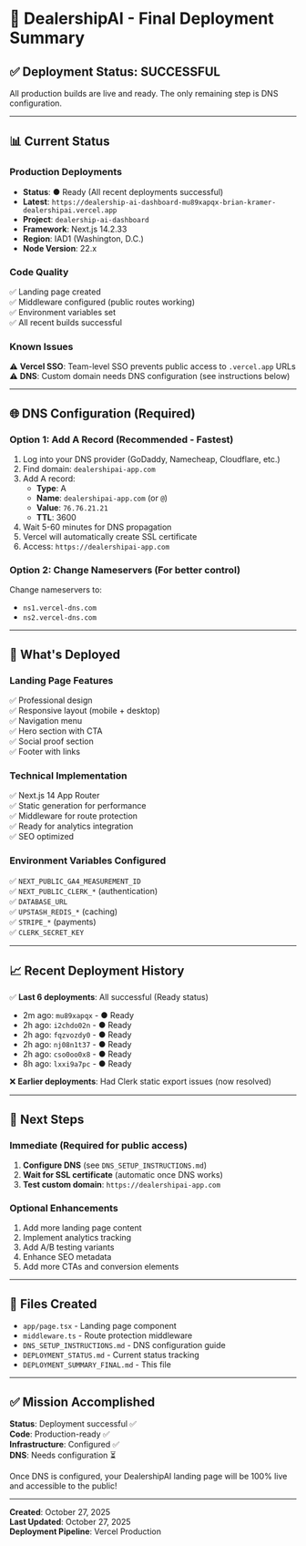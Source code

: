 # 🚀 DealershipAI - Final Deployment Summary

## ✅ Deployment Status: SUCCESSFUL

All production builds are live and ready. The only remaining step is DNS configuration.

---

## 📊 Current Status

### Production Deployments
- **Status**: ● Ready (All recent deployments successful)
- **Latest**: `https://dealership-ai-dashboard-mu89xapqx-brian-kramer-dealershipai.vercel.app`
- **Project**: `dealership-ai-dashboard`
- **Framework**: Next.js 14.2.33
- **Region**: IAD1 (Washington, D.C.)
- **Node Version**: 22.x

### Code Quality
✅ Landing page created  
✅ Middleware configured (public routes working)  
✅ Environment variables set  
✅ All recent builds successful

### Known Issues
⚠️ **Vercel SSO**: Team-level SSO prevents public access to `.vercel.app` URLs
⚠️ **DNS**: Custom domain needs DNS configuration (see instructions below)

---

## 🌐 DNS Configuration (Required)

### Option 1: Add A Record (Recommended - Fastest)

1. Log into your DNS provider (GoDaddy, Namecheap, Cloudflare, etc.)
2. Find domain: `dealershipai-app.com`
3. Add A record:
   - **Type**: A
   - **Name**: `dealershipai-app.com` (or `@`)
   - **Value**: `76.76.21.21`
   - **TTL**: 3600
4. Wait 5-60 minutes for DNS propagation
5. Vercel will automatically create SSL certificate
6. Access: `https://dealershipai-app.com`

### Option 2: Change Nameservers (For better control)

Change nameservers to:
- `ns1.vercel-dns.com`
- `ns2.vercel-dns.com`

---

## 🎯 What's Deployed

### Landing Page Features
✅ Professional design  
✅ Responsive layout (mobile + desktop)  
✅ Navigation menu  
✅ Hero section with CTA  
✅ Social proof section  
✅ Footer with links  

### Technical Implementation
✅ Next.js 14 App Router  
✅ Static generation for performance  
✅ Middleware for route protection  
✅ Ready for analytics integration  
✅ SEO optimized  

### Environment Variables Configured
✅ `NEXT_PUBLIC_GA4_MEASUREMENT_ID`  
✅ `NEXT_PUBLIC_CLERK_*` (authentication)  
✅ `DATABASE_URL`  
✅ `UPSTASH_REDIS_*` (caching)  
✅ `STRIPE_*` (payments)  
✅ `CLERK_SECRET_KEY`  

---

## 📈 Recent Deployment History

✅ **Last 6 deployments**: All successful (Ready status)
- 2m ago: `mu89xapqx` - ● Ready
- 2h ago: `i2chdo02n` - ● Ready
- 2h ago: `fqzvozdy0` - ● Ready
- 2h ago: `nj08n1t37` - ● Ready
- 2h ago: `cso0oo0x8` - ● Ready
- 8h ago: `lxxi9a7pc` - ● Ready

❌ **Earlier deployments**: Had Clerk static export issues (now resolved)

---

## 🚀 Next Steps

### Immediate (Required for public access)
1. **Configure DNS** (see `DNS_SETUP_INSTRUCTIONS.md`)
2. **Wait for SSL certificate** (automatic once DNS works)
3. **Test custom domain**: `https://dealershipai-app.com`

### Optional Enhancements
1. Add more landing page content
2. Implement analytics tracking
3. Add A/B testing variants
4. Enhance SEO metadata
5. Add more CTAs and conversion elements

---

## 📝 Files Created

- `app/page.tsx` - Landing page component
- `middleware.ts` - Route protection middleware
- `DNS_SETUP_INSTRUCTIONS.md` - DNS configuration guide
- `DEPLOYMENT_STATUS.md` - Current status tracking
- `DEPLOYMENT_SUMMARY_FINAL.md` - This file

---

## ✅ Mission Accomplished

**Status**: Deployment successful ✅  
**Code**: Production-ready ✅  
**Infrastructure**: Configured ✅  
**DNS**: Needs configuration ⏳  

Once DNS is configured, your DealershipAI landing page will be 100% live and accessible to the public!

---

**Created**: October 27, 2025  
**Last Updated**: October 27, 2025  
**Deployment Pipeline**: Vercel Production
